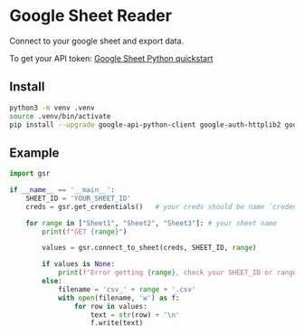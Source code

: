 # Google Sheet Reader

Connect to your google sheet and export data.

To get your API token:
[Google Sheet Python quickstart](https://developers.google.com/workspace/sheets/api/quickstart/python)

## Install
```bash
python3 -m venv .venv
source .venv/bin/activate
pip install --upgrade google-api-python-client google-auth-httplib2 google-auth-oauthlib
```

## Example
```python
import gsr

if __name__ == '__main__':
    SHEET_ID = 'YOUR_SHEET_ID'
    creds = gsr.get_credentials()   # your creds should be name `credentials.json` and put in your working folder

    for range in ["Sheet1", "Sheet2", "Sheet3"]: # your sheet name
        print(f"GET {range}")

        values = gsr.connect_to_sheet(creds, SHEET_ID, range)

        if values is None:
            print(f"Error getting {range}, check your SHEET_ID or range")
        else:
            filename = 'csv_' + range + '.csv'
            with open(filename, 'w') as f:
                for row in values:
                    text = str(row) + '\n'
                    f.write(text)
```
